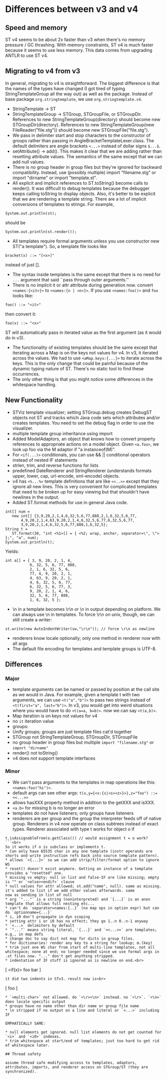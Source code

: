 # Differences between v3 and v4

## Speed and memory

ST v4 seems to be about 2x faster than v3 when there's no memory pressure / GC thrashing. With memory constraints, ST v4 is much faster because it seems to use less memory. This data comes from upgrading ANTLR to use ST v4.

## Migrating to v4 from v3

In general, migrating to v4 is straightforward. The biggest difference is that the names of the types have changed (I got tired of typing StringTemplateGroup all the way out) as well as the package. Instead of base package `org.stringtemplate`, we use `org.stringtemplate.v4`.

* StringTemplate -> ST
* StringTemplateGroup -> STGroup, STGroupFile, or STGroupDir. References to new StringTemplateGroup(directory) should become new STGroupDir(directory). References to new StringTemplateGroup(new FileReader("file.stg")) should become new STGroupFile("file.stg").
* We pass in delimiter start and stop characters to the constructor of groups rather than passing in AngleBracketTemplateLexer.class. The default delimiters are angle brackets `<...>` instead of dollar signs `$...$`.
* setAttribute() -> add(). This makes it clear that we are adding rather than resetting attribute values. The semantics of the same except that we can add null values.
* There is no group header in group files but they're ignored for backward compatibility. Instead, use (possibly multiple) import "filename.stg" or import "dirname" or import "template.st".
* All explicit and implicit references to ST.toString() become calls to render(). It was difficult to debug templates because the debugger keeps calling toString to display objects. Also, it's better to be explicit that we are rendering a template string. There are a lot of implicit conversions of templates to strings. For example,

 ```
System.out.println(st);
```
should be

 ```
System.out.println(st.render());
```

* All templates require formal arguments unless you use constructor new ST("a template"). So, a template file looks like

 ```
bracket(x) ::= "[<x>]"
```

instead of just [<x>].

* The syntax inside templates is the same except that there is no need for `...` argument that said ``pass through outer arguments.''
* There is no implicit it or attr attribute during generation now. convert `<names:{<it>}>` to `<names:{n | <n>}>`. If you use `<names:foo()>` and `foo` looks like:

 ```
foo() ::= "<it>"
```

then convert it:<br>

 ```
foo(x) ::= "<x>"
```

ST will automatically pass in iterated value as the first argument (as it would do in v3).

* The functionality of existing templates should be the same except that iterating across a Map is on the keys not values for v4. In v3, it iterated across the values. We had to use `<aMap.keys:{...}>` to iterate across the keys. This is the only change that could be painful because of the dynamic typing nature of ST. There's no static tool to find these occurrences.
* The only other thing is that you might notice some differences in the whitespace handling.
 
## New Functionality

* STViz template visualizer; setting STGroup.debug creates DebugST objects not ST and tracks which Java code sets which attributes and/or creates templates. You need to set the debug flag in order to use the visualizer.
* multiple template group inheritance using import
* Added ModelAdaptors, an object that knows how to convert property references to appropriate actions on a model object. Given `<a.foo>`, we look up foo via the M adaptor if "a instanceof(M)".
* For `<if(...)>` conditionals, you can use && || conditional operators instead of nested IF statements
* strlen, trim, and reverse functions for lists
* predefined DateRenderer and StringRenderer (understands formats upper, lower, cap, url-encode, xml-encode) objects.
* v4 has `<%...%>` template definitions that are like `<<..>>` except that they ignore all new lines. This is very convenient for complicated templates that need to be broken up for easy viewing but that shouldn't have newlines in the output.
* Added ST.format methods for use in general Java code.<br>

 ```
int[] num =
    new int[] {3,9,20,2,1,4,6,32,5,6,77,888,2,1,6,32,5,6,77,
        4,9,20,2,1,4,63,9,20,2,1,4,6,32,5,6,77,6,32,5,6,77,
        3,9,20,2,1,4,6,32,5,6,77,888,1,6,32,5};
String t =
    ST.format(30, "int <%1>[] = { <%2; wrap, anchor, separator=\", \"> };", "a", num);
System.out.println(t);
```

Yields:<br>

 ```
int a[] = { 3, 9, 20, 2, 1, 4,
            6, 32, 5, 6, 77, 888,
            2, 1, 6, 32, 5, 6,
            77, 4, 9, 20, 2, 1,
            4, 63, 9, 20, 2, 1,
            4, 6, 32, 5, 6, 77,
            6, 32, 5, 6, 77, 3,
            9, 20, 2, 1, 4, 6,
            32, 5, 6, 77, 888,
            1, 6, 32, 5 };
```

* \n in a template becomes \r\n or \n in output depending on platform.
We can always use \n in templates. To force \r\n on unix, though, we can still
create a writer:<br>

 ```
st.write(new AutoIndentWriter(sw,"\r\n")); // force \r\n as newline
```

* renderers know locale optionally; only one method in renderer now with all args
* The default file encoding for templates and template groups is UTF-8.
 
## Differences

### Major

* template arguments can be named or passed by position at the call site as we would in Java. For example, given a template t with two arguments, we can use﻿ `<t("a","b")>` to pass two strings instead of `<t(first="a", last="b")>`. In v3, you would get into weird situations where you would have to do `<t(a=a, b=b)>`. now we can say `<t(a,b)>`.
* Map iteration is on keys not values for v4
* no `it` iteration value
* groups:
 * Unify groups; groups are just template files cat'd together
 * STGroup not StringTemplateGroup, STGroupDir, STGroupFile
 * no group header in group files but multiple `import "filename.stg"` or `import "dirname"`
* render() not toString()
* v4 does not support template interfaces

### Minor

* We can't pass arguments to the templates in map operations like this: `<names:foo("hi")>`.
* default args can see other args: `t(x,y={<x:{s|<s><z>}>},z="foo") ::= <<...>>`
* allows hasXXX property method in addition to the getXXX and isXXX.
* `<a.b>` for missing b is no longer an error
* templates do not have listeners; only groups have listeners
* renderers are per group and the group the interpreter feeds off of native group. Renderers in v4 now operate on class subtrees instead of exact types. Renderer associated with type t works for object o if<br>
```
t.isAssignableFrom(o.getClass()) // would assignment t = o work?
```<br>
So it works if o is subclass or implements t.
* Can only have 65535 char in any one template (instr operands are shorts and write instruction refs back into source template pattern).
* allows `<{...}>` so we can add strip/filter/format option to ignore WS
* reset() doesn't exist anymore. Getting an instance of a template provides a "resetted" one.
* missing vs empty; null in list and false-IF are like missing; empty is "" or `<else><endif>` clause
* null values for attr allowed; st.add("name", null). same as missing.
it's added to list if we add other values afterwards. same
now as sending in list of null
* arg `"..."` is a string (noninterpreted) and `{...}` is an anon template that allows full nesting etc...
* can't do `separator=names:{..}` (no map ops in option expr) but can do `optionname={...}`
* i, i0 don't propagate in dyn scoping
* setting attr i or i0 has no effect; they go 1..n 0..n-1 anyway
* `<...>` delimiters by default
* `"..."` means string literal, `{...}` and `<<...>>` are templates; e.g., in map defs
* change doc to say dict not map for dicts in group files.
* for dictionaries: render any key to a string for lookup; m.(key)
* trim just one WS char from start of multi-line templates, not all whitespace; none at end; no longer needed since we use formal args in .st files now. "..." don't get anything stripped.
* indentation of IF stuff is ignored as is newline on end.<br>
```
[
    <if(x)>
    foo
    <else>
    bar
    <endif>
]
```<br>
it did two indents in STv3. result now is<br>
```
[
    foo
]
```
* `<multi-char>` not allowed. do `<\r><\n>` instead. no `<\r>`. `<\n>` does locale specific output
* groups have no name other than dir name or group file name
* \n stripped if no output on a line and literal or `<...>` including IF

EMPHATICALLY SAME:

* null elements get ignored. null list elements do not get counted for `<i>` and `<i0>` indexes.
* trim whitespace at start/end of templates; just too hard to get rid of whitespace later.

## Thread safety

assume thread safe modifying access to templates, adaptors, attributes, imports, and renderer access on STGroup/ST (they are synchronized).

